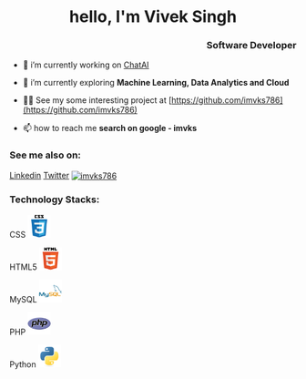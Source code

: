 <h1 align="center">hello, I'm Vivek Singh</h1>
<h3 align="right">Software Developer</h3>

- 🔭 i’m currently working on [ChatAI](https://github.com/imvks786/ChatAI)

- 🌱 i’m currently exploring **Machine Learning, Data Analytics and Cloud**

- 👨‍💻 See my some interesting project at [https://github.com/imvks786](https://github.com/imvks786)

- 📫 how to reach me **search on google - imvks**


<h3 align="left">See me also on:</h3>
<p align="left">
<a href="https://www.linkedin.com/in/imvks786/" target="blank">Linkedin</a>
<a href="https://x.com/imvks_" target="blank"> Twitter</a>
<a href="https://instagram.com/imvks786" target="blank"><img align="center" src="https://raw.githubusercontent.com/rahuldkjain/github-profile-readme-generator/master/src/images/icons/Social/instagram.svg" alt="imvks786" height="30" width="40" /></a>


<h3 align="left">Technology Stacks:</h3>
<p align="left"> 
  <span>CSS</span> <a href="https://www.w3schools.com/css/" target="_blank" rel="noreferrer"> <img src="https://raw.githubusercontent.com/devicons/devicon/master/icons/css3/css3-original-wordmark.svg" alt="css3" width="40" height="40"/></a> 
  
  <span>HTML5</span> <a href="https://www.w3.org/html/" target="_blank" rel="noreferrer"> <img src="https://raw.githubusercontent.com/devicons/devicon/master/icons/html5/html5-original-wordmark.svg" alt="html5" width="40" height="40"/> </a> 
  
  <span>MySQL</span> <a href="https://www.mysql.com/" target="_blank" rel="noreferrer"> <img src="https://raw.githubusercontent.com/devicons/devicon/master/icons/mysql/mysql-original-wordmark.svg" alt="mysql" width="40" height="40"/></a> 
  
<span>PHP</span> <a href="https://www.php.net" target="_blank" rel="noreferrer"> <img src="https://raw.githubusercontent.com/devicons/devicon/master/icons/php/php-original.svg" alt="php" width="40" height="40"/></a> 
  
  <span>Python</span> <a href="https://www.python.org" target="_blank" rel="noreferrer"> <img src="https://raw.githubusercontent.com/devicons/devicon/master/icons/python/python-original.svg" alt="python" width="40" height="40"/></a> 

</p>
